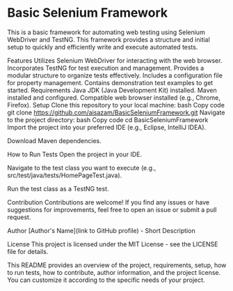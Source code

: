 # Basic Selenium Framework
This is a basic framework for automating web testing using Selenium WebDriver and TestNG. This framework provides a structure and initial setup to quickly and efficiently write and execute automated tests.

Features
Utilizes Selenium WebDriver for interacting with the web browser.
Incorporates TestNG for test execution and management.
Provides a modular structure to organize tests effectively.
Includes a configuration file for property management.
Contains demonstration test examples to get started.
Requirements
Java JDK (Java Development Kit) installed.
Maven installed and configured.
Compatible web browser installed (e.g., Chrome, Firefox).
Setup
Clone this repository to your local machine:
bash
Copy code
git clone https://github.com/aisazam/BasicSeleniumFramework.git
Navigate to the project directory:
bash
Copy code
cd BasicSeleniumFramework
Import the project into your preferred IDE (e.g., Eclipse, IntelliJ IDEA).

Download Maven dependencies.

How to Run Tests
Open the project in your IDE.

Navigate to the test class you want to execute (e.g., src/test/java/tests/HomePageTest.java).

Run the test class as a TestNG test.

Contribution
Contributions are welcome! If you find any issues or have suggestions for improvements, feel free to open an issue or submit a pull request.

Author
[Author's Name](link to GitHub profile) - Short Description

License
This project is licensed under the MIT License - see the LICENSE file for details.

This README provides an overview of the project, requirements, setup, how to run tests, how to contribute, author information, and the project license. You can customize it according to the specific needs of your project.
